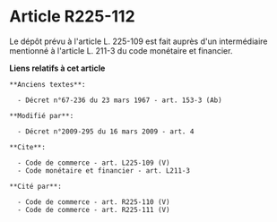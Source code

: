 # Article R225-112

Le dépôt prévu à l'article L. 225-109 est fait auprès d'un intermédiaire mentionné à l'article L. 211-3 du code monétaire et
financier.

**Liens relatifs à cet article**

	**Anciens textes**:

	  - Décret n°67-236 du 23 mars 1967 - art. 153-3 (Ab)

	**Modifié par**:

	  - Décret n°2009-295 du 16 mars 2009 - art. 4

	**Cite**:

	  - Code de commerce - art. L225-109 (V)
	  - Code monétaire et financier - art. L211-3

	**Cité par**:

	  - Code de commerce - art. R225-110 (V)
	  - Code de commerce - art. R225-111 (V)
